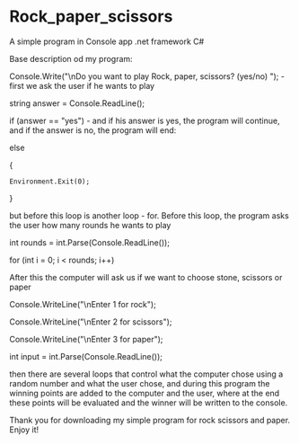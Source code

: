 # Rock_paper_scissors
A simple program in Console app .net framework C# 


Base description od my program:


Console.Write("\nDo you want to play Rock, paper, scissors? (yes/no) ");    - first we ask the user if he wants to play


string answer = Console.ReadLine();


if (answer == "yes")          - and if his answer is yes, the program will continue, and if the answer is no, the program will end:

else

{

    Environment.Exit(0);
    
}


but before this loop is another loop - for. Before this loop, the program asks the user how many rounds he wants to play

int rounds = int.Parse(Console.ReadLine());

for (int i = 0; i < rounds; i++)



After this the computer will ask us if we want to choose stone, scissors or paper

Console.WriteLine("\nEnter 1 for rock");

Console.WriteLine("\nEnter 2 for scissors");

Console.WriteLine("\nEnter 3 for paper");

int input = int.Parse(Console.ReadLine());



then there are several loops that control what the computer chose using a random number and what the user chose, and during 
this program the winning points are added to the computer and the user, where at the end these points will be evaluated 
and the winner will be written to the console.



Thank you for downloading my simple program for rock scissors and paper. Enjoy it!

